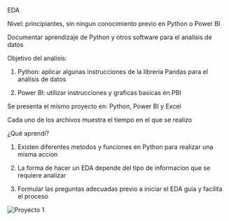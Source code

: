 EDA

Nivel: principiantes, sin ningun conocimiento previo en Python o Power BI

Documentar aprendizaje de Python y otros software para el analisis de datos 

Objetivo del analisis: 

1. Python: aplicar algunas instrucciones de la libreria Pandas para el análisis de datos

2. Power BI: utilizar instrucciones y graficas basicas en PBI 

Se presenta el mismo proyecto en: Python, Power BI y Excel

Cada uno de los archivos muestra el tiempo en el que se realizo


¿Qué aprendí?

1. Existen diferentes metodos y funciones en Python para realizar una misma accion

2. La forma de hacer un EDA depende del tipo de informacion que se requiere analizar

3. Formular las preguntas adecuadas previo a iniciar el EDA guia y facilita el proceso




![Proyecto 1](https://user-images.githubusercontent.com/82233779/171050003-c134fc10-f07b-4b6e-b7ef-7fa562e138b5.PNG)
